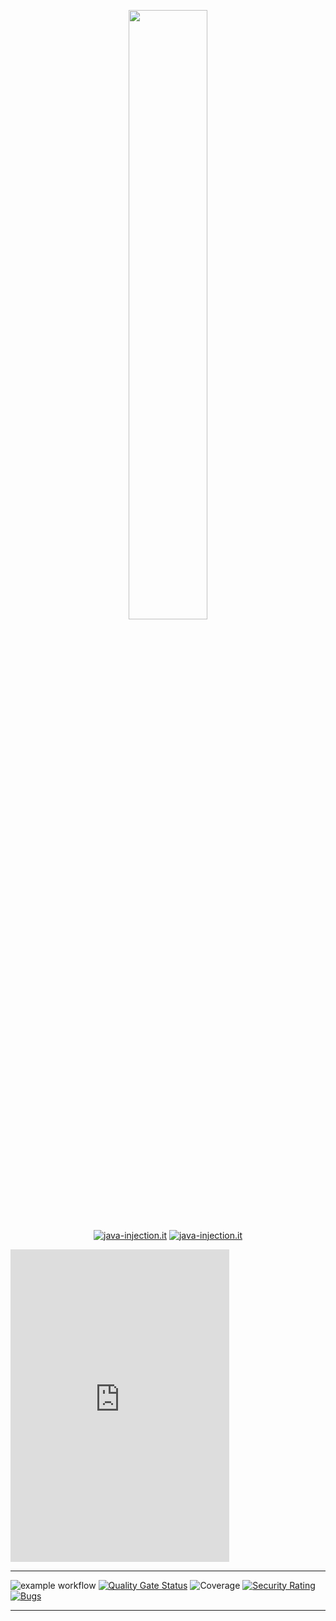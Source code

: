 <html>
<p align="center" width="100%">
    <a href="https://java-injection.it">
      <img width="50%" src="http://www.java-injection.it/wp-content/uploads/2022/06/jlogo_gra.png"><br>
      <img align="center" alt="java-injection.it" src="https://lin.java-injection.dev/badges/java-injection/web"></a>
    <a href="https://discord.gg/sqdCMNCxxe">
      <img align="center" alt="java-injection.it" src="https://dcbadge.vercel.app/api/server/sqdCMNCxxe?style=flat"></a>
      <br>
</p>
</html>

<iframe src="https://discord.com/widget?id=915391896564695050&theme=dark" width="350" height="500" allowtransparency="true" frameborder="0" sandbox="allow-popups allow-popups-to-escape-sandbox allow-same-origin allow-scripts"></iframe>


---
![example workflow](https://github.com/sommovir/cineteca-k/actions/workflows/maven.yml/badge.svg?event=push)
[![Quality Gate Status](https://sonar.java-injection.dev/api/project_badges/measure?project=cineteka&metric=alert_status&token=squ_9c5d39cd6b90385d0dab01745adbe7a327064857)](https://sonar.java-injection.dev/dashboard?id=cineteka)
![Coverage](https://lin.java-injection.dev/coverage/sonarqube?url=sonar.java-injection.dev&project-key=cineteka&token=squ_9c5d39cd6b90385d0dab01745adbe7a327064857)
[![Security Rating](https://sonar.java-injection.dev/api/project_badges/measure?project=cineteka&metric=security_rating&token=squ_9c5d39cd6b90385d0dab01745adbe7a327064857)](https://sonar.java-injection.dev/dashboard?id=cineteka)
[![Bugs](https://sonar.java-injection.dev/api/project_badges/measure?project=cineteka&metric=bugs&token=squ_9c5d39cd6b90385d0dab01745adbe7a327064857)](https://sonar.java-injection.dev/dashboard?id=cineteka)

---
